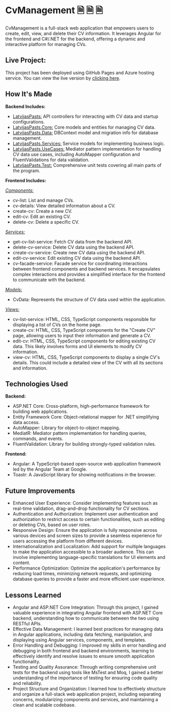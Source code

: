 # CvManagement 🗎 🗎 🗎

CvManagement is a full-stack web application that empowers users to create, edit, view, and delete their CV information. 
It leverages Angular for the frontend and C#/.NET for the backend, offering a dynamic and interactive platform for managing CVs.

## Live Project:

This project has been deployed using GitHub Pages and Azure hosting service. You can view the live version by [clicking here](https://glebgrigorjev.github.io/CvManagement/).

## How It's Made
**Backend Includes:**

- [LatvijasPasts:](https://github.com/GlebGrigorjev/CvManagement/tree/master/LatvijasPasts/LatvijasPasts) API controllers for interacting with CV data and startup configurations.
- [LatvijasPasts.Core:](https://github.com/GlebGrigorjev/CvManagement/tree/master/LatvijasPasts/LatvijasPastsCore) Core models and entities for managing CV data.
- [LatvijasPasts.Data:](https://github.com/GlebGrigorjev/CvManagement/tree/master/LatvijasPasts/LatvijasPastsData) DBContext model and migration info for database management.
- [LatvijasPasts.Services:](https://github.com/GlebGrigorjev/CvManagement/tree/master/LatvijasPasts/LatvijasPasts.Services) Service models for implementing business logic.
- [LatvijasPasts.UseCases:](https://github.com/GlebGrigorjev/CvManagement/tree/master/LatvijasPasts/LatvijasPasts.UseCases) Mediator pattern implementation for handling CV data use cases, including AutoMapper configuration and FluentValidations for data validation.
- [LatvijasPasts.Test:](https://github.com/GlebGrigorjev/CvManagement/tree/master/LatvijasPasts/LatvijasPasts.Tests) Comprehensive unit tests covering all main parts of the program.

**Frontend Includes:**

[*Components:*](https://github.com/GlebGrigorjev/CvManagement/tree/master/LatvijasPastsAngular/src/app/shared/Services)
- cv-list: List and manage CVs.
- cv-details: View detailed information about a CV.
- create-cv: Create a new CV.
- edit-cv: Edit an existing CV.
- delete-cv: Delete a specific CV.

[*Services:*](https://github.com/GlebGrigorjev/CvManagement/tree/master/LatvijasPastsAngular/src/app/shared/Services)
- get-cv-list-service: Fetch CV data from the backend API.
- delete-cv-service: Delete CV data using the backend API.
- create-cv-service: Create new CV data using the backend API.
- edit-cv-service: Edit existing CV data using the backend API.
- cv-facade-service: Facade service for coordinating interactions between frontend components and backend services.
It encapsulates complex interactions and provides a simplified interface for the frontend to communicate with the backend.
  
[*Models:*](https://github.com/GlebGrigorjev/CvManagement/tree/master/LatvijasPastsAngular/src/app/shared/Models)
- CvData: Represents the structure of CV data used within the application.
  
[*Views:*](https://github.com/GlebGrigorjev/CvManagement/tree/master/LatvijasPastsAngular/src/app/Views)
- cv-list-service: HTML, CSS, TypeScript components responsible for displaying a list of CVs on the home page.
- create-cv: HTML, CSS, TypeScript components for the "Create CV" page, allowing users to input their information and generate a CV.
- edit-cv: HTML, CSS, TypeScript components for editing existing CV data. This likely involves forms and UI elements to modify CV information.
- view-cv: HTML, CSS, TypeScript components to display a single CV's details. This could include a detailed view of the CV with all its sections and information.

## Technologies Used

**Backend:**

- ASP.NET Core: Cross-platform, high-performance framework for building web applications.
- Entity Framework Core: Object-relational mapper for .NET simplifying data access.
- AutoMapper: Library for object-to-object mapping.
- MediatR: Mediator pattern implementation for handling queries, commands, and events.
- FluentValidation: Library for building strongly-typed validation rules.

**Frontend:**

- Angular: A TypeScript-based open-source web application framework led by the Angular Team at Google.
- Toastr: A JavaScript library for showing notifications in the browser.

## Future Improvements

- Enhanced User Experience: Consider implementing features such as real-time validation, drag-and-drop functionality for CV sections.
- Authentication and Authorization: Implement user authentication and authorization to restrict access to certain functionalities, such as editing or deleting CVs, based on user roles.
- Responsive Design: Ensure the application is fully responsive across various devices and screen sizes to provide a seamless experience for users accessing the platform from different devices.
- Internationalization and Localization: Add support for multiple languages to make the application accessible to a broader audience. This can involve implementing language-specific translations for UI elements and content.
- Performance Optimization: Optimize the application's performance by reducing load times, minimizing network requests, and optimizing database queries to provide a faster and more efficient user experience.

## Lessons Learned

- Angular and ASP.NET Core Integration: Through this project, I gained valuable experience in integrating Angular frontend with ASP.NET Core backend, understanding how to communicate between the two using RESTful APIs.
- Effective Data Management: I learned best practices for managing data in Angular applications, including data fetching, manipulation, and displaying using Angular services, components, and templates.
- Error Handling and Debugging: I improved my skills in error handling and debugging in both frontend and backend environments, learning to effectively identify and resolve issues to ensure smooth application functionality.
- Testing and Quality Assurance: Through writing comprehensive unit tests for the backend using tools like MsTest and Moq, I gained a better understanding of the importance of testing for ensuring code quality and reliability.
- Project Structure and Organization: I learned how to effectively structure and organize a full-stack web application project, including separating concerns, modularizing components and services, and maintaining a clean and scalable codebase.
